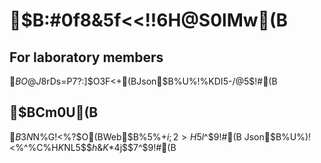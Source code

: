 # $B:#0f8&5f<<!!6H@S0lMw(B

## For laboratory members
$BO@J8$rDs=P$7$?:]$O3F<+(BJson$B%U%!%$%k$KDI5-$/$@$5$$!#(B

## $BCm0U(B
$B$3$N%j%]%8%H%j$N%G!<%?$O(BWeb$B%5%$%H$+$i;2>H$5$l$^$9!#(B
Json$B%U%)!<%^%C%H$K%(%i!<$NL5$$$h$&$K$*4j$$$7$^$9!#(B
